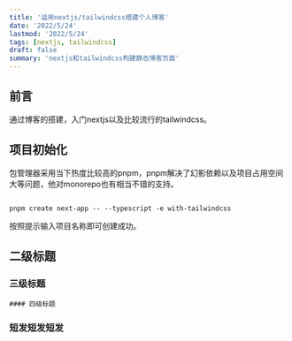 ```yaml
---
title: '运用nextjs/tailwindcss搭建个人博客'
date: '2022/5/24'
lastmod: '2022/5/24'
tags: [nextjs, tailwindcss]
draft: false
summary: 'nextjs和tailwindcss构建静态博客页面'
---
```


## 前言

通过博客的搭建，入门nextjs以及比较流行的tailwindcss。

## 项目初始化

包管理器采用当下热度比较高的pnpm，pnpm解决了幻影依赖以及项目占用空间大等问题，他对monorepo也有相当不错的支持。

  ```shell

  pnpm create next-app -- --typescript -e with-tailwindcss

  ```

按照提示输入项目名称即可创建成功。

## 二级标题

  ### 三级标题

    #### 四级标题

  ### 短发短发短发